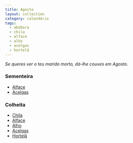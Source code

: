 ```yaml
---
title: Agosto
layout: collection
category: calendário
tags:
  - abóbora
  - chila
  - alface
  - alho
  - acelgas
  - hortelã
---
```


_Se queres ver o teu marido morto, dá-lhe couves em Agosto._

### Sementeira

* [Alface][2]
* [Acelgas][4]

### Colheita

* [Chila][1]
* [Alface][2]
* [Alho][3]
* [Acelgas][4]
* [Hortelã][5]

[1]: /culturas/abobora/
[2]: /culturas/alface/
[3]: /culturas/alho/
[4]: /culturas/acelgas/
[5]: /culturas/hortela/
